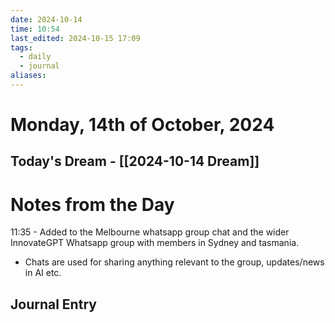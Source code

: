 ```yaml
---
date: 2024-10-14
time: 10:54
last_edited: 2024-10-15 17:09
tags:
  - daily
  - journal
aliases: 
---
```

# Monday, 14th of October, 2024

## Today's Dream - [[2024-10-14 Dream]]

# Notes from the Day
11:35 - Added to the Melbourne whatsapp group chat and the wider InnovateGPT Whatsapp group with members in Sydney and tasmania.
- Chats are used for sharing anything relevant to the group, updates/news in AI etc.

## Journal Entry
